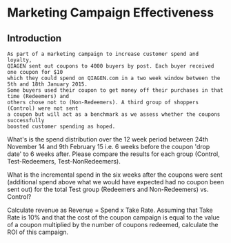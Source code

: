 # Marketing Campaign Effectiveness

## Introduction

```
As part of a marketing campaign to increase customer spend and loyalty, 
QIAGEN sent out coupons to 4000 buyers by post. Each buyer received one coupon for $10 
which they could spend on QIAGEN.com in a two week window between the 5th and 18th January 2015. 
Some buyers used their coupon to get money off their purchases in that time (Redeemers) and 
others chose not to (Non-Redeemers). A third group of shoppers (Control) were not sent 
a coupon but will act as a benchmark as we assess whether the coupons successfully 
boosted customer spending as hoped.
```

What's is the spend distribution over the 12 week period between 24th November 14 and 9th February 15 i.e. 6 weeks before the coupon 'drop date' to 6 weeks after. Please compare the results for each group (Control, Test-Redeemers, Test-NonRedeemers).

What is the incremental spend in the six weeks after the coupons were sent (additional spend above what we would have expected had no coupon been sent out) for the total Test group (Redeemers and Non-Redeemers) vs. Control?  

Calculate revenue as Revenue = Spend x Take Rate. Assuming that Take Rate is 10% and that the cost of the coupon campaign is equal to the value of a coupon multiplied by the number of coupons redeemed, calculate the ROI of this campaign.
